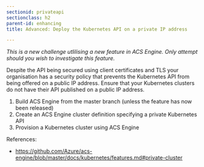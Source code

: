 ```yaml
---
sectionid: privateapi
sectionclass: h2
parent-id: enhancing
title: Advanced: Deploy the Kubernetes API on a private IP address

---
```

*This is a new challenge utlilising a new feature in ACS Engine. Only attempt should you wish to investigate this feature.*

Despite the API being secured using client certificates and TLS your organisation has a security policy that prevents the Kubernetes API from being offered on a public IP address. Ensure that your Kubernetes clusters do not have their API published on a public IP address.
 
1. Build ACS Engine from the master branch (unless the feature has now been released)
2. Create an ACS Engine cluster definition specifying a private Kubernetes API
3. Provision a Kubernetes cluster using ACS Engine

References:
- <https://github.com/Azure/acs-engine/blob/master/docs/kubernetes/features.md#private-cluster>